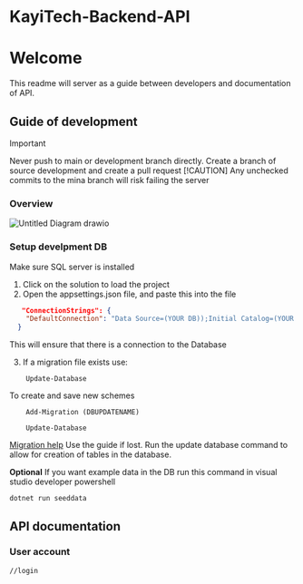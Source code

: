 # KayiTech-Backend-API
# Welcome
This readme will server as a guide between developers and documentation of API.
## Guide of development
> [!IMPORTANT]  
> Never push to main or development branch directly. Create a branch of source development and create a pull request 
> [!CAUTION]
> Any unchecked commits to the mina branch will risk failing the server
### Overview
![Untitled Diagram drawio](https://github.com/user-attachments/assets/4c9a1f95-ae40-4589-9618-4b464609c4ec)
### Setup develpment DB
Make sure SQL server is installed

1. Click on the solution to load the project
2. Open the appsettings.json file, and paste this into the file
```json
   "ConnectionStrings": {
    "DefaultConnection": "Data Source=(YOUR DB));Initial Catalog=(YOUR TABLE);Integrated Security=True;Pooling=False;Encrypt=False;Trust Server Certificate=False"
  }
```
This will ensure that there is a connection to the Database


3. If a migration file exists use:
```
    Update-Database
```
To create and save new schemes
```
    Add-Migration (DBUPDATENAME)
```
```
    Update-Database
```

[Migration help](https://learn.microsoft.com/en-us/ef/core/managing-schemas/migrations/?tabs=vs) Use the guide if lost.
Run the update database command to allow for creation of tables in the database.

**Optional**
If you want example data in the DB
run this command in visual studio developer powershell
```
dotnet run seeddata
```

## API documentation
### User account
```
//login
```
